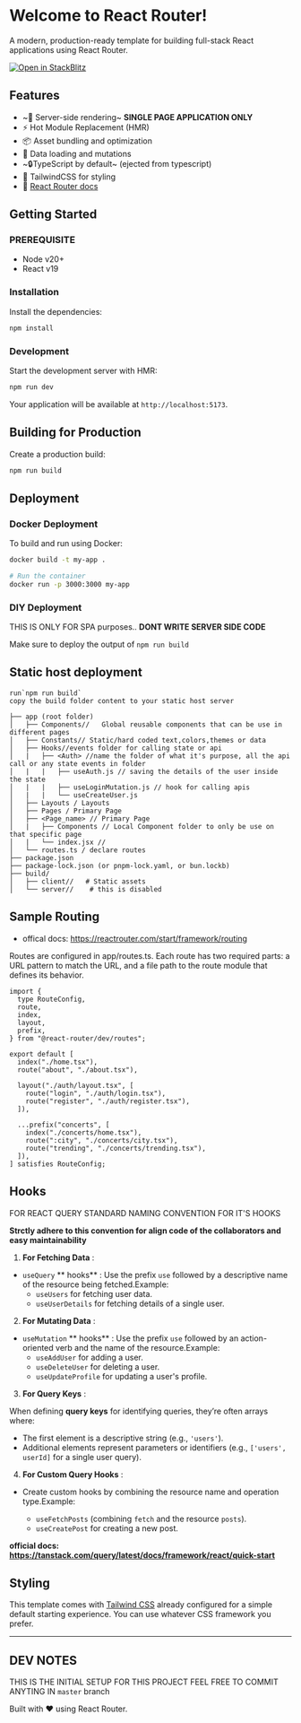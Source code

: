 # Welcome to React Router!

A modern, production-ready template for building full-stack React applications using React Router.

[![Open in StackBlitz](https://developer.stackblitz.com/img/open_in_stackblitz.svg)](https://stackblitz.com/github/remix-run/react-router-templates/tree/main/default)

## Features

- ~🚀 Server-side rendering~ **SINGLE PAGE APPLICATION ONLY**
- ⚡️ Hot Module Replacement (HMR)
- 📦 Asset bundling and optimization
- 🔄 Data loading and mutations
- ~🔒TypeScript by default~ (ejected from typescript)
- 🎉 TailwindCSS for styling
- 📖 [React Router docs](https://reactrouter.com/)

## Getting Started

### PREREQUISITE

- Node v20+
- React v19

### Installation

Install the dependencies:

```bash
npm install
```

### Development

Start the development server with HMR:

```bash
npm run dev
```

Your application will be available at `http://localhost:5173`.

## Building for Production

Create a production build:

```bash
npm run build
```

## Deployment

### Docker Deployment

To build and run using Docker:

```bash
docker build -t my-app .

# Run the container
docker run -p 3000:3000 my-app
```

### DIY Deployment

THIS IS ONLY FOR SPA purposes.. **DONT WRITE SERVER SIDE CODE**

Make sure to deploy the output of `npm run build`

## Static host deployment

    run`npm run build`
    copy the build folder content to your static host server

```
├── app (root folder) 
│   ├── Components//   Global reusable components that can be use in different pages 
│   ├── Constants// Static/hard coded text,colors,themes or data
│   ├── Hooks//events folder for calling state or api   
│   | 	├── <Auth> //name the folder of what it's purpose, all the api call or any state events in folder
│   |	|   ├── useAuth.js // saving the details of the user inside the state
│   |	|   ├── useLoginMutation.js // hook for calling apis
│   |	|   └── useCreateUser.js
│   ├── Layouts / Layouts   
│   ├── Pages / Primary Page 
│   ├── <Page_name> // Primary Page 
│   |   ├── Components // Local Component folder to only be use on that specific page 
│   |   └── index.jsx // 
│   └── routes.ts / declare routes  
├── package.json
├── package-lock.json (or pnpm-lock.yaml, or bun.lockb)
├── build/
│   ├── client//   # Static assets
│   └── server//    # this is disabled
```

## Sample Routing

- offical docs: https://reactrouter.com/start/framework/routing

Routes are configured in app/routes.ts. Each route has two required parts: a URL pattern to match the URL, and a file path to the route module that defines its behavior.

```
import {
  type RouteConfig,
  route,
  index,
  layout,
  prefix,
} from "@react-router/dev/routes";

export default [
  index("./home.tsx"),
  route("about", "./about.tsx"),

  layout("./auth/layout.tsx", [
    route("login", "./auth/login.tsx"),
    route("register", "./auth/register.tsx"),
  ]),

  ...prefix("concerts", [
    index("./concerts/home.tsx"),
    route(":city", "./concerts/city.tsx"),
    route("trending", "./concerts/trending.tsx"),
  ]),
] satisfies RouteConfig;

```

## Hooks

FOR REACT QUERY STANDARD NAMING CONVENTION FOR IT'S HOOKS

**Strctly adhere to this convention for align code of the collaborators and easy maintainability**

1. **For Fetching Data** :

* `useQuery` ** hooks** : Use the prefix `use` followed by a descriptive name of the resource being fetched.Example:
  * `useUsers` for fetching user data.
  * `useUserDetails` for fetching details of a single user.

2. **For Mutating Data** :

* `useMutation` ** hooks** : Use the prefix `use` followed by an action-oriented verb and the name of the resource.Example:
  * `useAddUser` for adding a user.
  * `useDeleteUser` for deleting a user.
  * `useUpdateProfile` for updating a user's profile.

3. **For Query Keys** :

When defining **query keys** for identifying queries, they’re often arrays where:

* The first element is a descriptive string (e.g., `'users'`).
* Additional elements represent parameters or identifiers (e.g., `['users', userId]` for a single user query).

4. **For Custom Query Hooks** :

* Create custom hooks by combining the resource name and operation type.Example:

  * `useFetchPosts` (combining `fetch` and the resource `posts`).
  * `useCreatePost` for creating a new post.

**official docs: https://tanstack.com/query/latest/docs/framework/react/quick-start**

## Styling

This template comes with [Tailwind CSS](https://tailwindcss.com/) already configured for a simple default starting experience. You can use whatever CSS framework you prefer.

---

## DEV NOTES

THIS IS THE INITIAL SETUP FOR THIS PROJECT
FEEL FREE TO COMMIT ANYTING IN `master` branch

Built with ❤️ using React Router.
